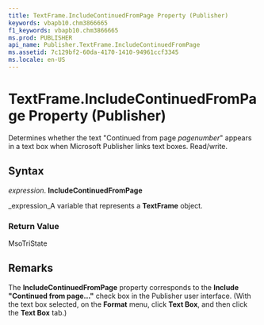 ```yaml
---
title: TextFrame.IncludeContinuedFromPage Property (Publisher)
keywords: vbapb10.chm3866665
f1_keywords: vbapb10.chm3866665
ms.prod: PUBLISHER
api_name: Publisher.TextFrame.IncludeContinuedFromPage
ms.assetid: 7c129bf2-60da-4170-1410-94961ccf3345
ms.locale: en-US
---
```



# TextFrame.IncludeContinuedFromPage Property (Publisher)

Determines whether the text "Continued from page  _pagenumber_" appears in a text box when Microsoft Publisher links text boxes. Read/write.


## Syntax

 _expression_. **IncludeContinuedFromPage**

 _expression_A variable that represents a  **TextFrame** object.


### Return Value

MsoTriState


## Remarks

The  **IncludeContinuedFromPage** property corresponds to the **Include "Continued from page..."** check box in the Publisher user interface. (With the text box selected, on the **Format** menu, click **Text Box**, and then click the  **Text Box** tab.)


